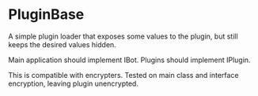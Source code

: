 # PluginBase

A simple plugin loader that exposes some values to the plugin, but still keeps the desired values hidden.

Main application should implement IBot.
Plugins should implement IPlugin.


This is compatible with encrypters. 
Tested on main class and interface encryption, leaving plugin unencrypted.
